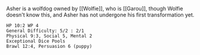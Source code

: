 Asher is a wolfdog owned by [[Wolfie]], who is [[Garou]], though Wolfie doesn't know this, and Asher has not undergone his first transformation yet. 

```
HP 10:2 WP 4
General Difficulty: 5/2 : 2/1
Physical 9:3, Social 5, Mental 2
Exceptional Dice Pools
Brawl 12:4, Persuasion 6 (puppy)
```